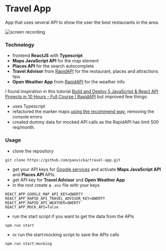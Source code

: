 # Travel App

App that uses several API to show the user the best restaurants in the area.

![screen recording](./assets/screen_recording.gif)

### Technology

- frontend **ReactJS** with **Typescript**
- **Maps JavaScript API** for the map element
- **Places API** for the search autocomplete
- **Travel Advisor** from [RapidAPI](https://rapidapi.com/apidojo/api/travel-advisor) for the restaurant, places and attractions tips
- **Open Weather App** from [RapidAPI](https://rapidapi.com/community/api/open-weather-map/) for the weather info

I found inspiration in this tutorial [Build and Deploy 5 JavaScript & React API Projects in 10 Hours - Full Course | RapidAPI](https://www.youtube.com/watch?v=GDa8kZLNhJ4) but improved few things: 

- uses Typescript 
- refactored the marker maps [using the recommend way](https://developers.google.com/maps/documentation/javascript/reference/marker), removing the console errors 
- created dummy data for mocked API calls as the RapidAPI has limit 500 req/month. 

### Usage 
- clone the repository 
```
git clone https://github.com/panvicka/travel-app.git
```
- get your API keys for [Google services](https://console.cloud.google.com/) and activate **Maps JavaScript API** and **Places API** APIs. 
- get API key for **Travel Advisor** and **Open Weather App** 
- in the root create a `.env` file with your keys
```
REACT_APP_GOOGLE_MAP_API_KEY=QWERTY
REACT_APP_RAPID_API_TRAVEL_ADVISOR_KEY=QWERTY
REACT_APP_RAPID_API_WEATHER=QWERTY
REACT_APP_MOCK_API=false
```
- run the start script if you want to get the data from the APIs
```
npm run start 
```
- or run the start:mocking script to save the APIs calls 
```
npm run start:mocking
```